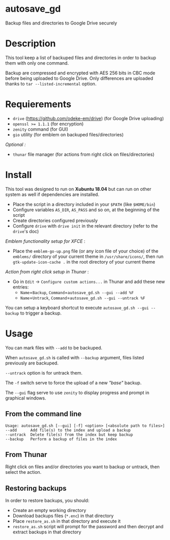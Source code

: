 # autosave_gd
Backup files and directories to Google Drive securely

# Description
This tool keep a list of backuped files and directories in order to backup them with only one command.

Backup are compressed and encrypted with AES 256 bits in CBC mode before being uploaded to Google Drive. Only differences are uploaded thanks to `tar --listed-incremental` option.

# Requierements
- `drive` (https://github.com/odeke-em/drive) (for Google Drive uploading)
- `openssl >= 1.1.1` (for encryption)
- `zenity` command (for GUI)
- `gio` utility (for emblem on backuped files/directories)

*Optional :*

- `thunar` file manager (for actions from right click on files/directories)

# Install
This tool was designed to run on **Xubuntu 18.04** but can run on other system as well if dependencies are installed.

- Place the script in a directory included in your `$PATH` (like `$HOME/bin`)
- Configure variables `AS_DIR`, `AS_PASS` and so on, at the beginning of the script
- Create directories configured previously
- Configure `drive` with `drive init` in the relevant directory (refer to the `drive`'s doc)

*Emblem functionality setup for XFCE* :

- Place the `emblem-go-up.png` file (or any icon file of your choice) of the `emblems/` directory of your current theme in `/usr/share/icons/`, then run `gtk-update-icon-cache .` in the root directory of your current theme

*Action from right click setup in Thunar* :

- Go in `Edit` -> `Configure custom actions...` in Thunar and add these new entries:
  - `Name`=`Backup`, `Command`=`autosave_gd.sh --gui --add %F`
  - `Name`=`Untrack`, `Command`=`autosave_gd.sh --gui --untrack %F`

You can setup a keyboard shortcut to execute `autosave_gd.sh --gui --backup` to trigger a backup.

# Usage
You can mark files with `--add` to be backuped.

When `autosave_gd.sh` is called with `--backup` argument, files listed previously are backuped.

`--untrack` option is for untrack them.

The `-f` switch serve to force the upload of a new *"base"* backup.

The `--gui` flag serve to use `zenity` to display progress and prompt in graphical windows.

## From the command line
```
Usage: autosave_gd.sh [--gui] [-f] <option> [<absolute path to files>]
--add      Add file(s) to the index and upload a backup
--untrack  Delete file(s) from the index but keep backup
--backup   Perform a backup of files in the index
```

## From Thunar
Right click on files and/or directories you want to backup or untrack, then select the action.

## Restoring backups
In order to restore backups, you should:

- Create an empty working directory
- Download backups files (`*.enc`) in that directory
- Place `restore_as.sh` in that directory and execute it
- `restore_as.sh` script will prompt for the password and then decrypt and extract backups in that directory
